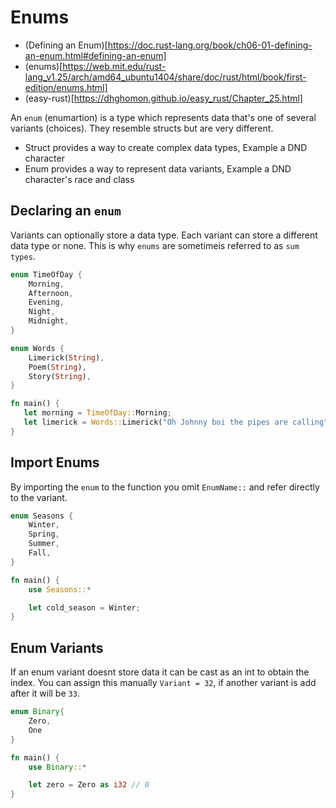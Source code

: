 # Enums

- (Defining an Enum)[https://doc.rust-lang.org/book/ch06-01-defining-an-enum.html#defining-an-enum]
- (enums)[https://web.mit.edu/rust-lang_v1.25/arch/amd64_ubuntu1404/share/doc/rust/html/book/first-edition/enums.html]
- (easy-rust)[https://dhghomon.github.io/easy_rust/Chapter_25.html]

An `enum` (enumartion) is a type which represents data that's one of several variants (choices). They resemble structs but are very different.
- Struct provides a way to create complex data types, Example a DND character
- Enum provides a way to represent data variants, Example a DND character's race and class

## Declaring an `enum`

Variants can optionally store a data type. Each variant can store a different data type or none. This is why `enums` are sometimeis referred to as `sum types`. 

```rust
enum TimeOfDay {
    Morning,
    Afternoon,
    Evening,
    Night,
    Midnight,
}

enum Words {
    Limerick(String),
    Poem(String),
    Story(String),
}

fn main() {
   let morning = TimeOfDay::Morning; 
   let limerick = Words::Limerick("Oh Johnny boi the pipes are calling".to_string())
}
```

## Import Enums

By importing the `enum` to the function you omit `EnumName::` and refer directly to the variant. 
```rust
enum Seasons {
    Winter,
    Spring,
    Summer,
    Fall,
}

fn main() {
    use Seasons::*

    let cold_season = Winter;
}
```

## Enum Variants

If an enum variant doesnt store data it can be cast as an int to obtain the index. You can assign this manually `Variant = 32`, if another variant is add after it will be `33`.

```rust
enum Binary{
    Zero,
    One
}

fn main() {
    use Binary::*

    let zero = Zero as i32 // 0
}
```
